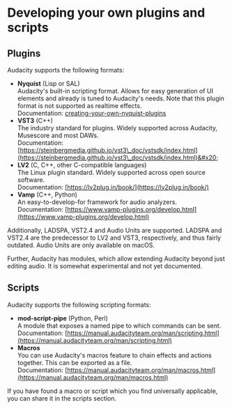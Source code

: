 # Developing your own plugins and scripts

## Plugins

Audacity supports the following formats:

* **Nyquist** (Lisp or SAL)\
  Audacity's built-in scripting format. Allows for easy generation of UI elements and already is tuned to Audacity's needs. Note that this plugin format is not supported as realtime effects.\
  Documentation: [creating-your-own-nyquist-plugins](creating-your-own-nyquist-plugins/ "mention")&#x20;
* **VST3** (C++)\
  The industry standard for plugins. Widely supported across Audacity, Musescore and most DAWs. \
  Documentation: [https://steinbergmedia.github.io/vst3\_doc/vstsdk/index.html](https://steinbergmedia.github.io/vst3\_doc/vstsdk/index.html)&#x20;
* **LV2** (C, C++, other C-compatible languages)\
  The Linux plugin standard. Widely supported across open source software.\
  Documentation: [https://lv2plug.in/book/](https://lv2plug.in/book/)
* **Vamp** (C++, Python)\
  An easy-to-develop-for framework for audio analyzers.\
  Documentation: [https://www.vamp-plugins.org/develop.html](https://www.vamp-plugins.org/develop.html)

Additionally, LADSPA, VST2.4 and Audio Units are supported. LADSPA and VST2.4 are the predecessor to LV2 and VST3, respectively, and thus fairly outdated. Audio Units are only available on macOS.&#x20;

Further, Audacity has modules, which allow extending Audacity beyond just editing audio. It is somewhat experimental and not yet documented.

## Scripts

Audacity supports the following scripting formats:&#x20;

* **mod-script-pipe** (Python, Perl) \
  A module that exposes a named pipe to which commands can be sent. \
  Documentation: [https://manual.audacityteam.org/man/scripting.html](https://manual.audacityteam.org/man/scripting.html)
* **Macros**\
  You can use Audacity's macros feature to chain effects and actions together. This can be exported as a file.\
  Documentation: [https://manual.audacityteam.org/man/macros.html](https://manual.audacityteam.org/man/macros.html)

If you have found a macro or script which you find universally applicable, you can share it in the scripts section.
